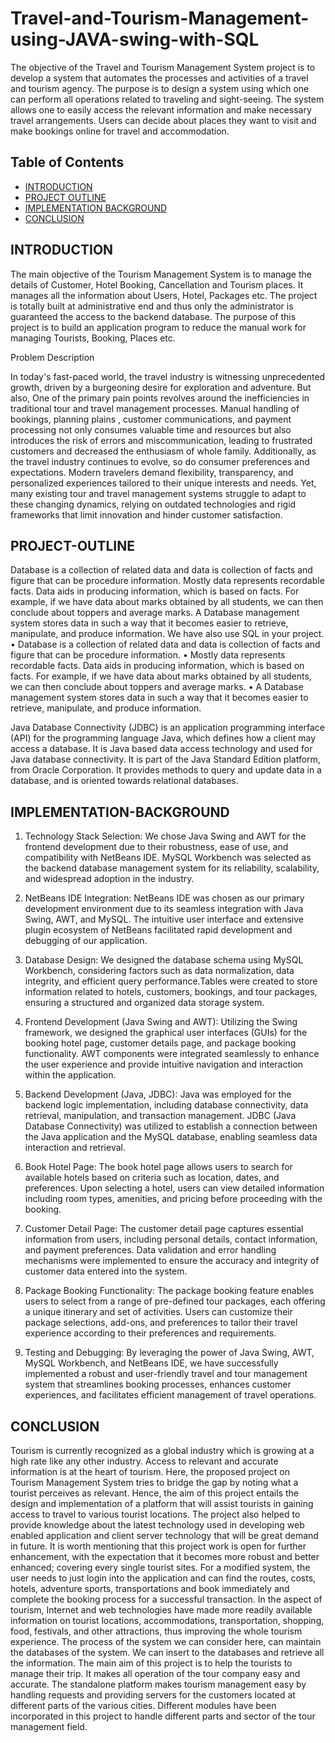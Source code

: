 # Travel-and-Tourism-Management-using-JAVA-swing-with-SQL

The objective of the Travel and Tourism Management System project is to develop a system that automates the processes and activities of a travel and tourism agency. The purpose is to design a system using which one can perform all operations related to traveling and sight-seeing. The system allows one to easily access the relevant information and make necessary travel arrangements. Users can decide about places they want to visit and make bookings online for travel and accommodation.

## Table of Contents

- [INTRODUCTION](#INTRODUCTION )
- [PROJECT OUTLINE](#PROJECT-OUTLINE)
- [IMPLEMENTATION BACKGROUND](#IMPLEMENTATION-BACKGROUND)
- [CONCLUSION](#CONCLUSION)

## INTRODUCTION 

The main objective of the Tourism Management System is to manage the details of Customer, Hotel Booking, Cancellation and Tourism places. It manages all the information about Users, Hotel, Packages etc. The project is totally built at administrative end and thus only the administrator is guaranteed the access to the backend database. The purpose of this project is to build an application program to reduce the manual work for managing Tourists, Booking, Places etc. 

Problem Description

In today's fast-paced world, the travel industry is witnessing unprecedented growth, driven by a burgeoning desire for exploration and adventure. But also, One of the primary pain points revolves around the inefficiencies  in traditional tour and travel management processes. Manual handling of bookings, planning plains , customer communications, and payment processing not only consumes valuable time and resources but also introduces the risk of errors and miscommunication, leading to frustrated customers and decreased the enthusiasm of whole family.
Additionally, as the travel industry continues to evolve, so do consumer preferences and expectations. Modern travelers demand flexibility, transparency, and personalized experiences tailored to their unique interests and needs. Yet, many existing tour and travel management systems struggle to adapt to these changing dynamics, relying on outdated technologies and rigid frameworks that limit innovation and hinder customer satisfaction.

## PROJECT-OUTLINE 

Database is a collection of related data and data is collection of facts and figure that can be procedure information. 
Mostly data represents recordable facts. Data aids in producing information, which is based on facts. For example, if we have data about marks obtained by all students, we can then conclude about toppers and average marks. A Database management system stores data in such a way that it becomes easier to retrieve, manipulate, and produce information. 
We have also use SQL in your project. 
• Database is a collection of related data and data is collection of facts and figure that can be procedure information. 
• Mostly data represents recordable facts. Data aids in producing information, which is based on facts. For example, if we have data about marks obtained by all students, we can then conclude about toppers and average marks. 
• A Database management system stores data in such a way that it becomes easier to retrieve, manipulate, and produce information. 

Java Database Connectivity (JDBC) is an application programming interface (API) for the programming language Java, which defines how a client may access a database. It is Java based data access technology and used for Java database connectivity. It is part of the Java Standard Edition platform, from Oracle Corporation. It provides methods to query and update data in a database, and is oriented towards relational databases. 


## IMPLEMENTATION-BACKGROUND 

1) Technology Stack Selection: 
We chose Java Swing and AWT for the frontend development due to their robustness, ease of use, and compatibility with NetBeans IDE. MySQL Workbench was selected as the backend database management system for its reliability, scalability, and widespread adoption in the industry. 

2) NetBeans IDE Integration: 
NetBeans IDE was chosen as our primary development environment due to its seamless integration with Java Swing, AWT, and MySQL. The intuitive user interface and extensive plugin ecosystem of NetBeans facilitated rapid development and debugging of our application. 

3) Database Design: 
We designed the database schema using MySQL Workbench, considering factors such as data normalization, data integrity, and efficient query performance.Tables were created to store information related to hotels, customers, bookings, and tour packages, ensuring a structured and organized data storage system.

4) Frontend Development (Java Swing and AWT): 
Utilizing the Swing framework, we designed the graphical user interfaces (GUIs) for the booking hotel page, customer details page, and package booking functionality. AWT components were integrated seamlessly to enhance the user experience and provide intuitive navigation and interaction within the application. 

5) Backend Development (Java, JDBC): 
Java was employed for the backend logic implementation, including database connectivity, data retrieval, manipulation, and transaction management. JDBC (Java Database Connectivity) was utilized to establish a
connection between the Java application and the MySQL database, enabling seamless data interaction and retrieval. 

6) Book Hotel Page: 
The book hotel page allows users to search for available hotels based on criteria such as location, dates, and preferences. Upon selecting a hotel, users can view detailed information including room types, amenities, and pricing before proceeding with the booking. 

7) Customer Detail Page: 
The customer detail page captures essential information from users, including personal details, contact information, and payment preferences. Data validation and error handling mechanisms were implemented to ensure the accuracy and integrity of customer data entered into the system.

8) Package Booking Functionality: 
The package booking feature enables users to select from a range of pre-defined tour packages, each offering a unique itinerary and set of activities. Users can customize their package selections, add-ons, and preferences to tailor their travel experience according to their preferences and requirements. 

9) Testing and Debugging: 
By leveraging the power of Java Swing, AWT, MySQL Workbench, and NetBeans IDE, we have successfully implemented a robust and user-friendly travel and tour management system that streamlines booking processes, enhances customer experiences, and facilitates efficient management of travel operations.

## CONCLUSION

Tourism is currently recognized as a global industry which is growing at a high rate like any other industry. Access to relevant and accurate information is at the heart of tourism. Here, the proposed project on Tourism Management System tries to bridge the gap by noting what a tourist perceives as relevant. Hence, the aim of this project entails the design and implementation of a platform that will assist tourists in gaining access to travel to various tourist locations. The project also helped to provide knowledge about the latest technology used in developing web enabled application and client server technology that will be great demand in future. It is worth mentioning that this project work is open for further enhancement, with the expectation that it becomes more robust and better enhanced; covering every single tourist sites. For a modified system, the user needs to just login into the application and can find the routes, costs, hotels, adventure sports, transportations and book immediately and complete the booking process for a successful transaction.
In the aspect of tourism, Internet and web technologies have made more readily available information on tourist locations, accommodations, transportation, shopping, food, festivals, and other attractions, thus improving the whole tourism experience. The process of the system we can consider here, can maintain the databases of the system. We can insert to the databases and retrieve all the information.
The main aim of this project is to help the tourists to manage their trip. It makes all operation of the tour company easy and accurate. The standalone platform makes tourism management easy by handling requests and providing servers for the customers located at different parts of the various cities. Different modules have been incorporated in this project to handle different parts and sector of the tour management field.

